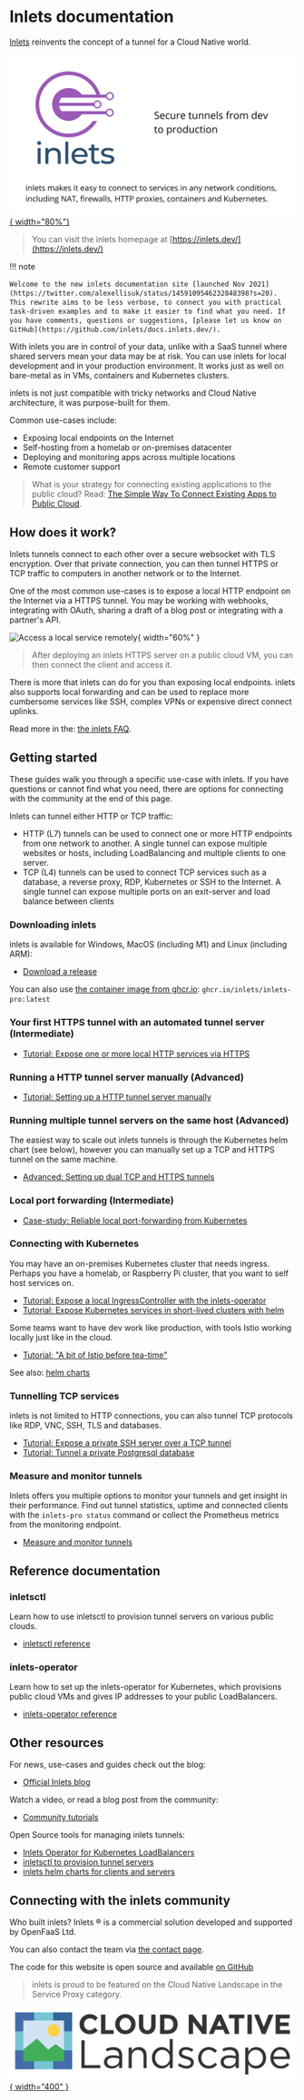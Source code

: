 # Inlets documentation

[Inlets](https://inlets.dev/) reinvents the concept of a tunnel for a Cloud Native world.

[![Inlets logo](/images/inlets-hero.png){ width="80%"}](https://inlets.dev/)

> You can visit the inlets homepage at [https://inlets.dev/](https://inlets.dev/)

!!! note

    Welcome to the new inlets documentation site [launched Nov 2021](https://twitter.com/alexellisuk/status/1459109546232848398?s=20). This rewrite aims to be less verbose, to connect you with practical task-driven examples and to make it easier to find what you need. If you have comments, questions or suggestions, [please let us know on GitHub](https://github.com/inlets/docs.inlets.dev/).

With inlets you are in control of your data, unlike with a SaaS tunnel where shared servers mean your data may be at risk. You can use inlets for local development and in your production environment. It works just as well on bare-metal as in VMs, containers and Kubernetes clusters.

inlets is not just compatible with tricky networks and Cloud Native architecture, it was purpose-built for them.

Common use-cases include:

* Exposing local endpoints on the Internet
* Self-hosting from a homelab or on-premises datacenter
* Deploying and monitoring apps across multiple locations
* Remote customer support

> What is your strategy for connecting existing applications to the public cloud? Read: [The Simple Way To Connect Existing Apps to Public Cloud](https://inlets.dev/blog/2021/04/07/simple-hybrid-cloud.html).

## How does it work?

Inlets tunnels connect to each other over a secure websocket with TLS encryption. Over that private connection, you can then tunnel HTTPS or TCP traffic to computers in another network or to the Internet.

One of the most common use-cases is to expose a local HTTP endpoint on the Internet via a HTTPS tunnel. You may be working with webhooks, integrating with OAuth, sharing a draft of a blog post or integrating with a partner's API.

![Access a local service remotely](https://inlets.dev/images/quick.png){ width="60%" }

> After deploying an inlets HTTPS server on a public cloud VM, you can then connect the client and access it.

There is more that inlets can do for you than exposing local endpoints. inlets also supports local forwarding and can be used to replace more cumbersome services like SSH, complex VPNs or expensive direct connect uplinks.

Read more in the: [the inlets FAQ](/reference/faq/).

## Getting started

These guides walk you through a specific use-case with inlets. If you have questions or cannot find what you need, there are options for connecting with the community at the end of this page.

Inlets can tunnel either HTTP or TCP traffic:

* HTTP (L7) tunnels can be used to connect one or more HTTP endpoints from one network to another. A single tunnel can expose multiple websites or hosts, including LoadBalancing and multiple clients to one server.
* TCP (L4) tunnels can be used to connect TCP services such as a database, a reverse proxy, RDP, Kubernetes or SSH to the Internet. A single tunnel can expose multiple ports on an exit-server and load balance between clients

### Downloading inlets

inlets is available for Windows, MacOS (including M1) and Linux (including ARM):

* [Download a release](https://github.com/inlets/inlets-pro/releases)

You can also use [the container image from ghcr.io](https://github.com/orgs/inlets/packages/container/package/inlets-pro): `ghcr.io/inlets/inlets-pro:latest`

### Your first HTTPS tunnel with an automated tunnel server (Intermediate)

* [Tutorial: Expose one or more local HTTP services via HTTPS](https://inlets.dev/blog/2021/08/08/private-tunnel.html)

### Running a HTTP tunnel server manually (Advanced)

* [Tutorial: Setting up a HTTP tunnel server manually](/tutorial/manual-http-server/)

### Running multiple tunnel servers on the same host (Advanced)

The easiest way to scale out inlets tunnels is through the Kubernetes helm chart (see below), however you can manually set up a TCP and HTTPS tunnel on the same machine.

* [Advanced: Setting up dual TCP and HTTPS tunnels](/tutorial/dual-tunnels/)

### Local port forwarding (Intermediate)

* [Case-study: Reliable local port-forwarding from Kubernetes](https://inlets.dev/blog/2021/04/13/local-port-forwarding-kubernetes.html)

### Connecting with Kubernetes

You may have an on-premises Kubernetes cluster that needs ingress. Perhaps you have a homelab, or Raspberry Pi cluster, that you want to self host services on.

* [Tutorial: Expose a local IngressController with the inlets-operator](/tutorial/kubernetes-ingress/)
* [Tutorial: Expose Kubernetes services in short-lived clusters with helm](https://inlets.dev/blog/2021/07/08/short-lived-clusters.html)

Some teams want to have dev work like production, with tools Istio working locally just like in the cloud.
* [Tutorial: "A bit of Istio before tea-time"](https://blog.alexellis.io/a-bit-of-istio-before-tea-time/)

See also: [helm charts](https://github.com/inlets/inlets-pro/tree/master/chart)

### Tunnelling TCP services

inlets is not limited to HTTP connections, you can also tunnel TCP protocols like RDP, VNC, SSH, TLS and databases.

* [Tutorial: Expose a private SSH server over a TCP tunnel](/tutorial/ssh-tcp-tunnel/)
* [Tutorial: Tunnel a private Postgresql database](/tutorial/postgresql-tcp-tunnel/)

### Measure and monitor tunnels

Inlets offers you multiple options to monitor your tunnels and get insight in their performance. Find out tunnel statistics, uptime and connected clients with the `inlets-pro status` command or collect the Prometheus metrics from the monitoring endpoint.

* [Measure and monitor tunnels](/tutorial/measure-and-monitor)

## Reference documentation

### inletsctl

Learn how to use inletsctl to provision tunnel servers on various public clouds.

* [inletsctl reference](/reference/inletsctl/)

### inlets-operator

Learn how to set up the inlets-operator for Kubernetes, which provisions public cloud VMs and gives IP addresses to your public LoadBalancers.

* [inlets-operator reference](/reference/inlets-operator/)

## Other resources

For news, use-cases and guides check out the blog:

* [Official Inlets blog](https://inlets.dev/blog/)

Watch a video, or read a blog post from the community:

* [Community tutorials](/tutorial/community/)

Open Source tools for managing inlets tunnels:

* [Inlets Operator for Kubernetes LoadBalancers](https://github.com/inlets/inlets-operator)
* [inletsctl to provision tunnel servers](https://github.com/inlets/inletsctl)
* [inlets helm charts for clients and servers](https://github.com/inlets/inlets-pro/tree/master/chart)

## Connecting with the inlets community

Who built inlets? Inlets &reg; is a commercial solution developed and supported by OpenFaaS Ltd.

You can also contact the team via [the contact page](https://inlets.dev/contact/).

The code for this website is open source and available [on GitHub](https://github.com/inlets/docs.inlets.dev/)

> inlets is proud to be featured on the Cloud Native Landscape in the Service Proxy category.

[![CNCF Landscape](/images/cncf-landscape-left-logo.svg){ width="400" }](https://landscape.cncf.io/)
